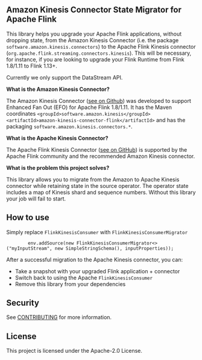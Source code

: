 ## Amazon Kinesis Connector State Migrator for Apache Flink

This library helps you upgrade your Apache Flink applications, without dropping state, 
from the Amazon Kinesis Connector (i.e. the package `software.amazon.kinesis.connectors`) to 
the Apache Flink Kinesis connector (`org.apache.flink.streaming.connectors.kinesis`). 
This will be necessary, for instance, if you are looking to upgrade your Flink Runtime from Flink 1.8/1.11 to Flink 1.13+.

Currently we only support the DataStream API.

**What is the Amazon Kinesis Connector?**

The Amazon Kinesis Connector ([see on Github](https://github.com/awslabs/amazon-kinesis-connector-flink)) was 
developed to support Enhanced Fan Out (EFO) for Apache Flink 1.8/1.11. It has the Maven coordinates
`<groupId>software.amazon.kinesis</groupId> <artifactId>amazon-kinesis-connector-flink</artifactId>` and has the packaging
`software.amazon.kinesis.connectors.*`.

**What is the Apache Kinesis Connector?**

The Apache Flink Kinesis Connector ([see on GitHub](https://github.com/apache/flink-connector-aws)) is supported by the Apache Flink community and the recommended Amazon Kinesis connector.

**What is the problem this project solves?**

This library allows you to migrate from the Amazon to Apache Kinesis connector while retaining state in the source operator. The operator state includes a map of Kinesis shard and sequence numbers. Without this library your job will fail to start.

## How to use

Simply replace `FlinkKinesisConsumer` with `FlinkKinesisConsumerMigrator`

```
        env.addSource(new FlinkKinesisConsumerMigrator<>("myInputStream", new SimpleStringSchema(), inputProperties));
```

After a successful migration to the Apache Kinesis connector, you can:
- Take a snapshot with your upgraded Flink application + connector
- Switch back to using the Apache `FlinkKinesisConsumer`
- Remove this library from your dependencies

## Security

See [CONTRIBUTING](CONTRIBUTING.md#security-issue-notifications) for more information.

## License

This project is licensed under the Apache-2.0 License.

